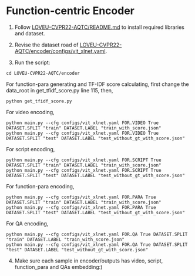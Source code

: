 # Function-centric Encoder

1. Follow [LOVEU-CVPR22-AQTC/README.md](https://github.com/starsholic/LOVEU-CVPR22-AQTC/blob/main/README.md) to install required libraries and dataset.

2. Revise the dataset road of [LOVEU-CVPR22-AQTC/encoder/configs/vit_xlnet.yaml](https://github.com/starsholic/LOVEU-CVPR22-AQTC/blob/main/encoder/configs/vit_xlnet.yaml).

3. Run the script:

```
cd LOVEU-CVPR22-AQTC/encoder
```

For function-para generating and TF-IDF score calculating, first change the data_root in get_tfidf_score.py line 115, then,

```
python get_tfidf_score.py
```

For video encoding, 

```
python main.py --cfg configs/vit_xlnet.yaml FOR.VIDEO True DATASET.SPLIT "train" DATASET.LABEL "train_with_score.json"
python main.py --cfg configs/vit_xlnet.yaml FOR.VIDEO True DATASET.SPLIT "test" DATASET.LABEL "test_without_gt_with_score.json"
```

For script encoding, 

```
python main.py --cfg configs/vit_xlnet.yaml FOR.SCRIPT True DATASET.SPLIT "train" DATASET.LABEL "train_with_score.json"
python main.py --cfg configs/vit_xlnet.yaml FOR.SCRIPT True DATASET.SPLIT "test" DATASET.LABEL "test_without_gt_with_score.json"
```

For function-para encoding,

```
python main.py --cfg configs/vit_xlnet.yaml FOR.PARA True DATASET.SPLIT "train" DATASET.LABEL "train_with_score.json"
python main.py --cfg configs/vit_xlnet.yaml FOR.PARA True DATASET.SPLIT "test" DATASET.LABEL "test_without_gt_with_score.json"
```

For QA encoding,

```
python main.py --cfg configs/vit_xlnet.yaml FOR.QA True DATASET.SPLIT "train" DATASET.LABEL "train_with_score.json"
python main.py --cfg configs/vit_xlnet.yaml FOR.QA True DATASET.SPLIT "test" DATASET.LABEL "test_without_gt_with_score.json"
```

4. Make sure each sample in encoder/outputs has video, script, function_para and QAs embedding:)